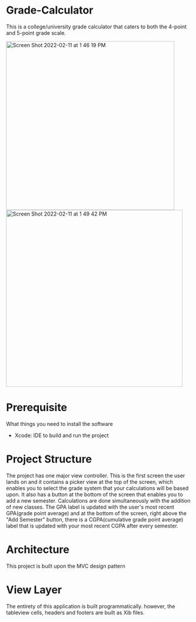 # Grade-Calculator
This is a college/university grade calculator that caters to both the 4-point and 5-point grade scale.

<img width="457" alt="Screen Shot 2022-02-11 at 1 46 19 PM" src="https://user-images.githubusercontent.com/61053657/153659360-87c44759-9e62-4133-8a94-eeec1c005b5c.png">

<img width="479" alt="Screen Shot 2022-02-11 at 1 49 42 PM" src="https://user-images.githubusercontent.com/61053657/153659786-2abe90bd-c676-4bc3-8a18-a8e18f64ff39.png">

# Prerequisite
What things you need to install the software
- Xcode: IDE to build and run the project

# Project Structure
The project has one major view controller. This is the first screen the user lands on and it contains a picker view at the top of the screen, which enables you to select the grade system that your calculations will be based upon. It also has a button at the bottom of the screen that enables you to add a new semester. Calculations are done simultaneously with the addition of new classes. The GPA label is updated with the user's most recent GPA(grade point average) and at the bottom of the screen, right above the "Add Semester" button, there is a CGPA(cumulative grade point average) label that is updated with your most recent CGPA after every semester.

# Architecture
This project is built upon the MVC design pattern

# View Layer
The entirety of this application is built programmatically. however, the tableview cells, headers and footers are built as Xib files.


